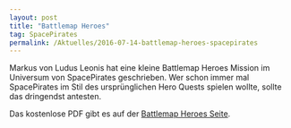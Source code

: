 ```yaml
---
layout: post
title: "Battlemap Heroes"
tag: SpacePirates
permalink: /Aktuelles/2016-07-14-battlemap-heroes-spacepirates
---
```


Markus von Ludus Leonis hat eine kleine Battlemap Heroes Mission im Universum von SpacePirates geschrieben. Wer schon immer mal SpacePirates im Stil des ursprünglichen Hero Quests spielen wollte, sollte das dringendst antesten.

Das kostenlose PDF gibt es auf der [Battlemap Heroes Seite](http:/ludus-leonis.com/battlemap-heroes/).


